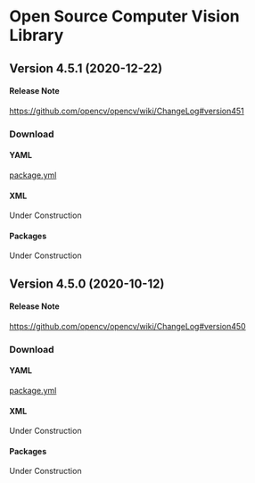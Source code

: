 # Open Source Computer Vision Library

## Version 4.5.1 (2020-12-22)

#### Release Note
https://github.com/opencv/opencv/wiki/ChangeLog#version451

### Download

#### YAML
[package.yml](https://raw.githubusercontent.com/KotoishiHeart/SolusPackages/main/opencv/4.5.0/package.yml)

#### XML
Under Construction

#### Packages
Under Construction

## Version 4.5.0 (2020-10-12)

#### Release Note
https://github.com/opencv/opencv/wiki/ChangeLog#version450

### Download

#### YAML
[package.yml](https://raw.githubusercontent.com/KotoishiHeart/SolusPackages/main/opencv/4.5.1/package.yml)

#### XML
Under Construction

#### Packages
Under Construction